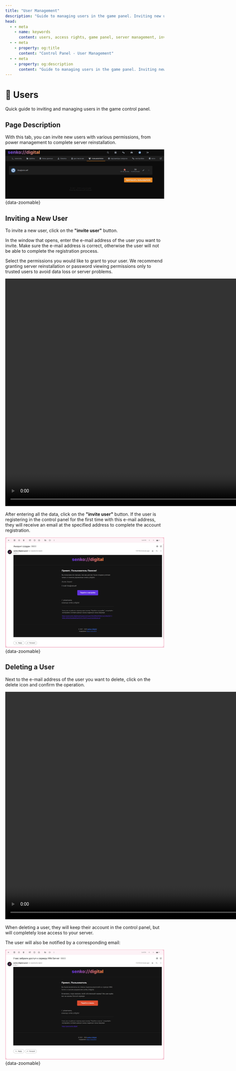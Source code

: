 ```yaml
---
title: "User Management"
description: "Guide to managing users in the game panel. Inviting new users, configuring access rights, and managing permissions."
head:
  - - meta
    - name: keywords
      content: users, access rights, game panel, server management, inviting users
  - - meta
    - property: og:title 
      content: "Control Panel - User Management"
  - - meta
    - property: og:description
      content: "Guide to managing users in the game panel. Inviting new users, configuring access rights, and managing permissions."
---
```


# 👥 Users

Quick guide to inviting and managing users in the game control panel.

## Page Description

With this tab, you can invite new users with various permissions, from power management to complete server reinstallation.

![schedules management](/images/panel/users.png){data-zoomable}

## Inviting a New User

To invite a new user, click on the **"invite user"** button.

In the window that opens, enter the e-mail address of the user you want to invite. Make sure the e-mail address is correct, otherwise the user will not be able to complete the registration process.

Select the permissions you would like to grant to your user. We recommend granting server reinstallation or password viewing permissions only to trusted users to avoid data loss or server problems.

<video width="1440" autoplay loop muted controls>
  <source src="/videos/panel/users/invite-user.mp4" type="video/mp4" />
</video>

After entering all the data, click on the **"invite user"** button. If the user is registering in the control panel for the first time with this e-mail address, they will receive an email at the specified address to complete the account registration.

![mail to confirm registration](/images/panel/users/email.png){data-zoomable}

## Deleting a User

Next to the e-mail address of the user you want to delete, click on the delete icon and confirm the operation.

<video width="1440" autoplay loop muted controls>
  <source src="/videos/panel/users/delete-user.mp4" type="video/mp4" />
</video>

When deleting a user, they will keep their account in the control panel, but will completely lose access to your server.

The user will also be notified by a corresponding email:

![email that shows that the user was removed](/images/panel/users/email-removed.png){data-zoomable}
